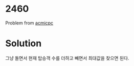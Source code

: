 # 2460

Problem from [acmicpc](https://www.acmicpc.net/problem/2460)

# Solution

그냥 돌면서 현재 탑승객 수를 더하고 빼면서 최대값을 찾으면 된다.
